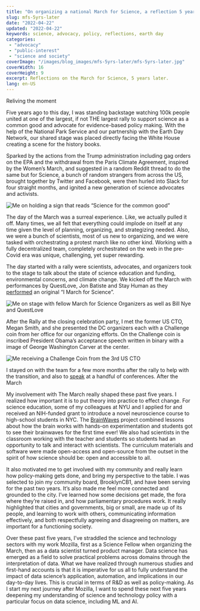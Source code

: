 ```yaml
---
title: "On organizing a national March for Science, a reflection 5 years later"
slug: mfs-5yrs-later
date: "2022-04-22"
updated: "2022-04-22"
keywords: science, advocacy, policy, reflections, earth day
categories:
 - "advocacy"
 - "public-interest"
 - "science and society"
coverImage: "/images/blog_images/mfs-5yrs-later/mfs-5yrs-later.jpg"
coverWidth: 16
coverHeight: 9
excerpt: Reflections on the March for Science, 5 years later.
lang: en-US
---
```


Reliving the moment

Five years ago to this day, I was standing backstage watching 100k people united at one of the largest, if not THE largest rally to support science as a common good and advocate for evidence-based policy making. With the help of the National Park Service and our partnership with the Earth Day Network, our shared stage was placed directly facing the White House creating a scene for the history books.

Sparked by the actions from the Trump administration including gag orders on the EPA and the withdrawal from the Paris Climate Agreement, inspired by the Women’s March, and suggested in a random Reddit thread to do the same but for Science, a bunch of random strangers from across the US, brought together by Twitter and Facebook, were then hurled into Slack for four straight months, and ignited a new generation of science advocates and activists.

<img src='/images/blog_images/mfs-5yrs-later/science-for-the-common-good.png' alt='Me on holding a sign that reads “Science for the common good”' />


The day of the March was a surreal experience. Like, we actually pulled it off. Many times, we all felt that everything could implode on itself at any time given the level of planning, organizing, and strategizing needed. Also, we were a bunch of scientists, most of us new to organizing, and we were tasked with orchestrating a protest march like no other kind. Working with a fully decentralized team, completely orchestrated on the web in the pre-Covid era was unique, challenging, yet super rewarding.

The day started with a rally were scientists, advocates, and organizers took to the stage to talk about the state of science education and funding, environmental concerns, and climate change. We kicked off the March with performances by QuestLove, Jon Batiste and Stay Human as they [performed](https://youtu.be/nNz8GO-d9wI?t=18943) an original “I March for Science”.

<img src='/images/blog_images/mfs-5yrs-later/on-stage.jpg' alt='Me on stage with fellow March for Science Organizers as well as Bill Nye and QuestLove' />

After the Rally at the closing celebration party, I met the former US CTO, Megan Smith, and she presented the DC organizers each with a Challenge coin from her office for our organizing efforts. On the Challenge coin is inscribed President Obama’s acceptance speech written in binary with a image of George Washington Carver at the center.

<img src='/images/blog_images/mfs-5yrs-later/challenge-coin.jpg' alt='Me receiving a Challenge Coin from the 3rd US CTO' />


I stayed on with the team for a few more months after the rally to help with the transition, and also to [speak](https://teonbrooks.medium.com/speaking-engagements-following-the-march-for-science-event-c3334db9500d) at a handful of conferences.
After the March

My involvement with The March really shaped these past five years. I realized how important it is to put theory into practice to effect change. For science education, some of my colleagues at NYU and I applied for and received an NIH-funded grant to introduce a novel neuroscience course to high-school students in NYC. The [BrainWaves](https://wp.nyu.edu/brainwaves/) project combined lessons about how the brain works with hands-on experimentation and students got to see their brainwaves for the first time ever! We also had scientists in the classroom working with the teacher and students so students had an opportunity to talk and interact with scientists. The curriculum materials and software were made open-access and open-source from the outset in the spirit of how science should be: open and accessible to all.

It also motivated me to get involved with my community and really learn how policy-making gets done, and bring my perspective to the table. I was selected to join my community board, BrooklynCB1, and have been serving for the past two years. It’s also made me feel more connected and grounded to the city. I’ve learned how some decisions get made, the fora where they’re raised in, and how parliamentary procedures work. It really highlighted that cities and governments, big or small, are made up of its people, and learning to work with others, communicating information effectively, and both respectfully agreeing and disagreeing on matters, are important for a functioning society.

Over these past five years, I’ve straddled the science and technology sectors with my work Mozilla, first as a Science Fellow when organizing the March, then as a data scientist turned product manager. Data science has emerged as a field to solve practical problems across domains through the interpretation of data. What we have realized through numerous studies and first-hand accounts is that it is imperative for us all to fully understand the impact of data science’s application, automation, and implications in our day-to-day lives. This is crucial in terms of R&D as well as policy-making. As I start my next journey after Mozilla, I want to spend these next five years deepening my understanding of science and technology policy with a particular focus on data science, including ML and AI.
